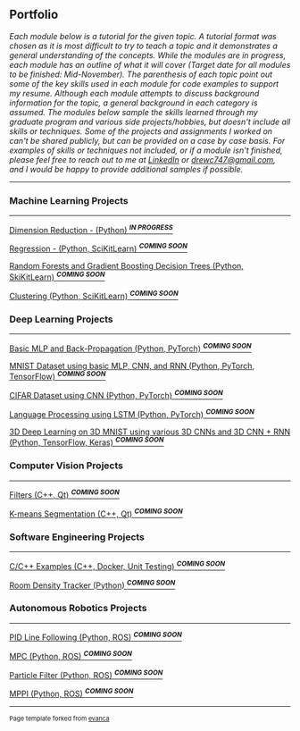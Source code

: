 ## Portfolio

*Each module below is a tutorial for the given topic. A tutorial format was chosen as it is most difficult to try to teach a topic and it demonstrates a general understanding of the concepts. While the modules are in progress, each module has an outline of what it will cover (Target date for all modules to be finished: Mid-November). The parenthesis of each topic point out some of the key skills used in each module for code examples to support my resume. Although each module attempts to discuss background information for the topic, a general background in each category is assumed. The modules below sample the skills learned through my graduate program and various side projects/hobbies, but doesn't include all skills or techniques. Some of the projects and assignments I worked on can't be shared publicly, but can be provided on a case by case basis. For examples of skills or techniques not included, or if a module isn't finished, please feel free to reach out to me at <a href="https://www.linkedin.com/in/drewc747/">LinkedIn</a> or drewc747@gmail.com, and I would be happy to provide additional samples if possible.*

---

### Machine Learning Projects 

---

[Dimension Reduction - (Python) <sup>**_IN PROGRESS_**</sup>](/projects/dimension_reduction.md)

[Regression - (Python, SciKitLearn) <sup>**_COMING SOON_**</sup>](/projects/regression.md)

[Random Forests and Gradient Boosting Decision Trees (Python, SkiKitLearn) <sup>**_COMING SOON_**</sup>](/projects/decision_trees.md)

[Clustering (Python, SciKitLearn) <sup>**_COMING SOON_**</sup>](/projects/clustering.md)

### Deep Learning Projects

---

[Basic MLP and Back-Propagation (Python, PyTorch) <sup>**_COMING SOON_**</sup>](/projects/mlp_back_prop.md)

[MNIST Dataset using basic MLP, CNN, and RNN (Python, PyTorch, TensorFlow) <sup>**_COMING SOON_**</sup>](/projects/mnist_classifier.md)

[CIFAR Dataset using CNN (Python, PyTorch) <sup>**_COMING SOON_**</sup>](/projects/cifar_classifier.md)

[Language Processing using LSTM (Python, PyTorch) <sup>**_COMING SOON_**</sup>](/projects/language_processing.md)

[3D Deep Learning on 3D MNIST using various 3D CNNs and 3D CNN + RNN (Python, TensorFlow, Keras) <sup>**_COMING SOON_**</sup>](/projects/3d_mnist_classifier.md)

### Computer Vision Projects

---

[Filters (C++, Qt) <sup>**_COMING SOON_**</sup>](/projects/cv_filters.md)

[K-means Segmentation (C++, Qt) <sup>**_COMING SOON_**</sup>](/projects/k_means_segmentation.md)

### Software Engineering Projects

---

[C/C++ Examples (C++, Docker, Unit Testing) <sup>**_COMING SOON_**</sup>](/projects/sw_engineering.md)

[Room Density Tracker (Python) <sup>**_COMING SOON_**</sup>](/projects/room_density_tracker.md)

### Autonomous Robotics Projects

---

[PID Line Following (Python, ROS) <sup>**_COMING SOON_**</sup>](/projects/pid_line_following.md)

[MPC (Python, ROS) <sup>**_COMING SOON_**</sup>](/projects/mpc.md)

[Particle Filter (Python, ROS) <sup>**_COMING SOON_**</sup>](/projects/particle_filter.md)

[MPPI (Python, ROS) <sup>**_COMING SOON_**</sup>](/projects/mppi.md)

---

<p style="font-size:11px">Page template forked from <a href="https://github.com/evanca/quick-portfolio">evanca</a></p>
<!-- Remove above link if you don't want to attibute -->
